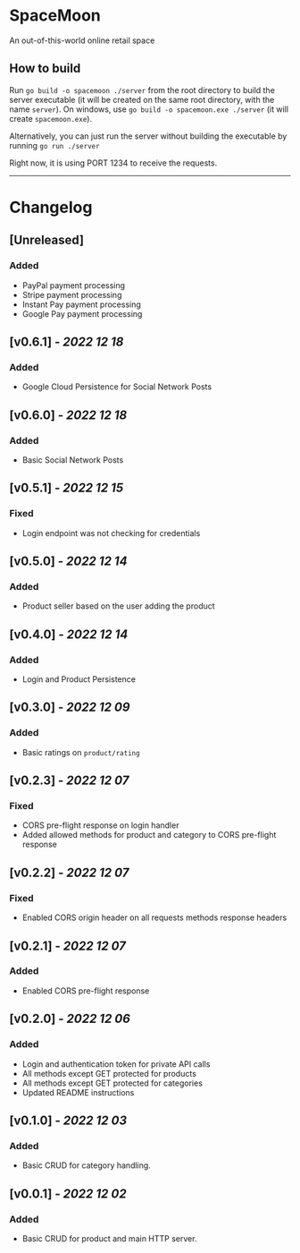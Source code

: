 # SpaceMoon 
An out-of-this-world online retail space 

## How to build
Run `go build -o spacemoon ./server` from the root directory to build the server executable (it will be created on the 
same root directory, with the name `server`). On windows, use `go build -o spacemoon.exe ./server` 
(it will create `spacemoon.exe`).

Alternatively, you can just run the server without building the executable by running `go run ./server`

Right now, it is using PORT 1234 to receive the requests.

---

# Changelog    

## [Unreleased]
### Added
* PayPal payment processing
* Stripe payment processing
* Instant Pay payment processing
* Google Pay payment processing

##  [v0.6.1] - _2022 12 18_
### Added
* Google Cloud Persistence for Social Network Posts

##  [v0.6.0] - _2022 12 18_
### Added
* Basic Social Network Posts

##  [v0.5.1] - _2022 12 15_
### Fixed
* Login endpoint was not checking for credentials

##  [v0.5.0] - _2022 12 14_
### Added
* Product seller based on the user adding the product

##  [v0.4.0] - _2022 12 14_
### Added
* Login and Product Persistence

##  [v0.3.0] - _2022 12 09_
### Added
* Basic ratings on `product/rating`
 
##  [v0.2.3] - _2022 12 07_
### Fixed
* CORS pre-flight response on login handler 
* Added allowed methods for product and category to CORS pre-flight response

##  [v0.2.2] - _2022 12 07_
### Fixed
* Enabled CORS origin header on all requests methods response headers 

##  [v0.2.1] - _2022 12 07_
### Added
* Enabled CORS pre-flight response

##  [v0.2.0] - _2022 12 06_
### Added
* Login and authentication token for private API calls
* All methods except GET protected for products
* All methods except GET protected for categories
* Updated README instructions

##  [v0.1.0] - _2022 12 03_
### Added
* Basic CRUD for category handling.

##  [v0.0.1] - _2022 12 02_
### Added
* Basic CRUD for product and main HTTP server.